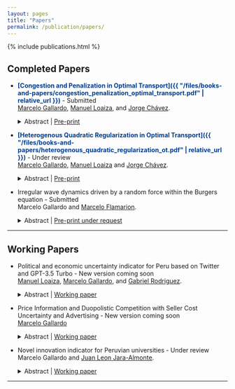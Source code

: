 ```yaml
---
layout: pages
title: "Papers"
permalink: /publication/papers/
---
```


<style> 

  strong{
    color: #003d90;
  }

</style>

{% include publications.html %}
## Completed Papers


* **[Congestion and Penalization in Optimal Transport]({{ "/files/books-and-papers/congestion_penalization_optimal_transport.pdf" | relative_url }})** - Submitted  
  [Marcelo Gallardo](https://marcelogallardob.github.io/), [Manuel Loaiza](https://github.com/ManuelLoaizaV), and [Jorge Chávez](https://www.pucp.edu.pe/profesor/jorge_chavez_fuentes).  
  <details>
    <summary>Abstract | <a href="https://arxiv.org/abs/2410.07363" target="_blank">Pre-print</a></summary>
    In this paper we introduce two novel models derived from the discrete optimal transport problem. The first model extends the traditional transport problem by adding a quadratic congestion factor directly into the cost function, while the second model replaces conventional constraints with weighted penalization terms. We present theoretical results, for the characterization of interior and corner solution for some specific cases, and we perform smooth comparative statics analysis. We also propose an O((N+L)(NL)2) algorithm for computing the optimal plan for the penalized model assuming interior solutions. Pre-print in arXiv differs slightly from the last version in <a href="https://papers.ssrn.com/sol3/papers.cfm?abstract_id=5025651" target="_blank">SSRN</a>.
  </details>

* **[Heterogenous Quadratic Regularization in Optimal Transport]({{ "/files/books-and-papers/heterogenous_quadratic_regularization_ot.pdf" | relative_url }})** - Under review  
  [Marcelo Gallardo](https://marcelogallardob.github.io/), [Manuel Loaiza](https://github.com/ManuelLoaizaV) and [Jorge Chávez](https://www.pucp.edu.pe/profesor/jorge-chavez-fuentes).  
  <details>
    <summary>Abstract | <a href="{{ "/files/books-and-papers/heterogenous_quadratic_regularization_ot.pdf" | relative_url }}" target="_blank">Pre-print</a></summary>
    In this paper, we build upon the optimal transport quadratic regularization model to develop a framework that incorporates congestion costs, particularly in matching within the healthcare and education sectors. Specifically, we introduce a model with heterogeneous quadratic costs. We analyze the model's properties under specific cases, extending the existing literature. Furthermore, we explore key structural characteristics of the model and provide numerical examples illustrating why this formulation more accurately captures real-world phenomena, particularly in the Peruvian context. The main result consists of identifying a specific type of corner solution when matching the same number of clusters, i.e., N=L.
  </details>

* Irregular wave dynamics driven by a random force within the Burgers equation - Submitted  
  Marcelo Gallardo and [Marcelo Flamarion](https://www.pucp.edu.pe/profesor/marcelo-velloso-flamarion-vasconcellos/).  
  <details>
    <summary>Abstract | <a href="https://tcam.sbmac.org.br/tema" target="_blank">Pre-print under request</a></summary>
    In this article, we study the classical Burgers equation as a model for random fields. First, we consider initial data defined as a sum of harmonics with random phases and compute the blow-up time. Several simulations are performed, revealing that, while the critical blow-up time is approximately distributed according to a Gaussian law, the statistical tests reject the normality hypothesis. For the viscous case, we analyze waves driven by a random force. Using the Cole-Hopf transformation, the averaged wave field is computed numerically. Through a change of variables, we demonstrate that randomness primarily affects the phase of the wave field. Assuming the phase follows a uniform distribution, we show that the averaged field spreads and diminishes over time.

  </details>
---

## Working Papers


* Political and economic uncertainty indicator for Peru based on Twitter and GPT-3.5 Turbo - New version coming soon  
  [Manuel Loaiza](https://github.com/ManuelLoaizaV), [Marcelo Gallardo](https://marcelogallardob.github.io/), and [Gabriel Rodriguez](https://www.pucp.edu.pe/profesor/gabriel-rodriguez-briones/).  
  <details>
    <summary>Abstract | <a href="" target="_blank">Working paper</a></summary>
    This paper develops a new political-economic uncertainty index based on tweets from influential figures in Peruvian politics and economics. Tweets are analyzed using GPT-3.5 Turbo, generating a time series of political-economic uncertainty.
  </details>

* Price Information and Duopolistic Competition with Seller Cost Uncertainty and Advertising - New version coming soon  
  [Marcelo Gallardo](https://marcelogallardob.github.io/)
  <details>
    <summary>Abstract | <a href="" target="_blank">Working paper</a></summary>
   We build on Martinelli and Xiao (2024) by introducing a new model of duopolistic competition that incorporates seller cost uncertainty and advertising. Unlike Martinelli and Xiao (2024), our model explicitly includes advertising as a decision variable, leading to a more intricate yet realistic formulation of expected demand. This extension captures the impact of advertising expenditures by each firm, adding a crucial strategic dimension to the analysis. Although our model is formulated for an arbitrary positive integer number of firms, most of our analysis focuses on the case of two firms, placing it within the framework of a duopoly. This choice is driven by the algebraic complexity introduced by advertising, which significantly complicates the transition to a more general setting. We examine two scenarios: one where advertising is exogenous, limiting the optimization to pricing decisions, and another where advertising is treated as an endogenous strategic variable. For the exogenous case with J=2, we derive analytical results, while for the more general cases, we rely on numerical analysis to explore the equilibrium outcomes.
  </details>

* Novel innovation indicator for Peruvian universities - Under review                
Marcelo Gallardo and [Juan Leon Jara-Almonte](https://www.grade.org.pe/en/investigadores/personal/jleon/).  
  <details>
    <summary>Abstract | <a href="{{ "/files/books-and-papers/innovation_peruvian_universities.pdf" | relative_url }}" target="_blank">Working paper</a></summary>
   This paper proposes an innovation indicator for Peruvian universities, focusing on scientific innovation in fields such as engineering and pure sciences. The indicator is constructed using a selected dataset (Scopus, TUNI, Sunedu) and confirmatory factor analysis (CFA) to ensure robust measurement, with Tucker-Lewis Index (TLI) and Comparative Fit Index (CFI) used to validate the model fit. K-means clustering is applied to identify innovation clusters among universities. The validity of the indicator is examined through standard correlation with university rankings and econometric analysis linking the indicator with wage per hour and simple overeducation. To address potential sample selection bias, we implement a Heckman two-step correction, incorporating the inverse Mills ratio (IMR) into the wage equation. Additionally, we correct for heteroscedasticity by employing heteroscedasticity-robust standard errors (HC3). For this work, we used ENAHO modules 200-500.
  </details>
---
